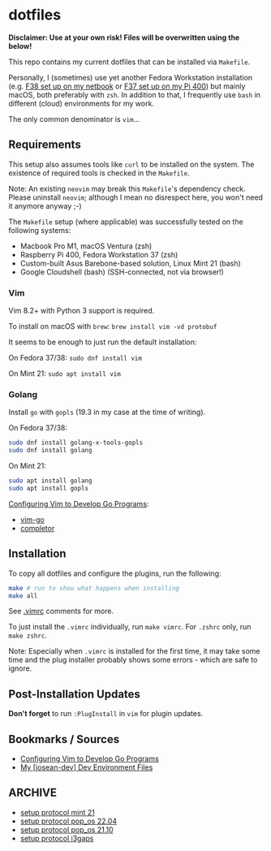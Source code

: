 # dotfiles

**Disclaimer: Use at your own risk! Files will be overwritten using the below!**

This repo contains my current dotfiles that can be installed via `Makefile`.

Personally, I (sometimes) use yet another Fedora Workstation installation (e.g. [F38 set up on my netbook](netbook.md) or [F37 set up on my Pi 400](pi400.md)) but mainly macOS, both preferably with `zsh`. In addition to that, I frequently use `bash` in different (cloud) environments for my work.

The only common denominator is `vim`...

## Requirements

This setup also assumes tools like `curl` to be installed on the system. The existence of required tools is checked in the `Makefile`.

Note: An existing `neovim` may break this `Makefile`'s dependency check. Please uninstall `neovim`; although I mean no disrespect here, you won't need it anymore anyway ;-)

The `Makefile` setup (where applicable) was successfully tested on the following systems:

- Macbook Pro M1, macOS Ventura (zsh)
- Raspberry Pi 400, Fedora Workstation 37 (zsh)
- Custom-built Asus Barebone-based solution, Linux Mint 21 (bash)
- Google Cloudshell (bash) (SSH-connected, not via browser!)

### Vim

Vim 8.2+ with Python 3 support is required.

To install on macOS with `brew`: `brew install vim -vd protobuf`

It seems to be enough to just run the default installation:

On Fedora 37/38: `sudo dnf install vim`

On Mint 21: `sudo apt install vim`

### Golang

Install `go` with `gopls` (19.3 in my case at the time of writing).

On Fedora 37/38:

```bash
sudo dnf install golang-x-tools-gopls
sudo dnf install golang
```

On Mint 21:

```bash
sudo apt install golang
sudo apt install gopls
```

[Configuring Vim to Develop Go Programs](https://medium.com/pragmatic-programmers/configuring-vim-to-develop-go-programs-e839641da4ac):

- [vim-go](https://github.com/fatih/vim-go)
- [completor](https://github.com/maralla/completor.vim)

## Installation

To copy all dotfiles and configure the plugins, run the following:

```bash
make # run to show what happens when installing
make all
```

See [.vimrc](.vimrc) comments for more.

To just install the `.vimrc` individually, run `make vimrc`.
For `.zshrc` only, run `make zshrc`.

Note: Especially when `.vimrc` is installed for the first time, it may take some time and the plug installer probably shows some errors - which are safe to ignore.

## Post-Installation Updates

**Don't forget** to run `:PlugInstall` in `vim` for plugin updates.

## Bookmarks / Sources

- [Configuring Vim to Develop Go Programs](https://medium.com/pragmatic-programmers/configuring-vim-to-develop-go-programs-e839641da4ac)
- [My [josean-dev] Dev Environment Files](https://github.com/josean-dev/dev-environment-files)

## ARCHIVE

- [setup protocol mint 21](archived/mint-21/SETUP.md)
- [setup protocol pop_os 22.04](archived/pop_os-22.04/SETUP.md)
- [setup protocol pop_os 21.10](archived/pop_os-21.10/SETUP.md)
- [setup protocol i3gaps](archived/i3gaps/SETUP.md)
